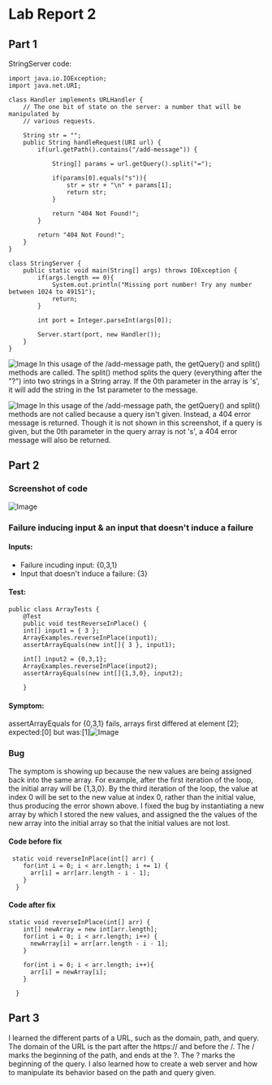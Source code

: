 # Lab Report 2

## Part 1 

StringServer code: 

```
import java.io.IOException;
import java.net.URI;

class Handler implements URLHandler {
    // The one bit of state on the server: a number that will be manipulated by
    // various requests.

    String str = "";
    public String handleRequest(URI url) {
        if(url.getPath().contains("/add-message")) {
            
            String[] params = url.getQuery().split("=");
            
            if(params[0].equals("s")){
                str = str + "\n" + params[1];
                return str;
            }
            
            return "404 Not Found!";
        }

        return "404 Not Found!";
    }
}

class StringServer {
    public static void main(String[] args) throws IOException {
        if(args.length == 0){
            System.out.println("Missing port number! Try any number between 1024 to 49151");
            return;
        }

        int port = Integer.parseInt(args[0]);

        Server.start(port, new Handler());
    }
}

```

![Image](https://github.com/Annabelleteoh/at.github.io/blob/main/Screenshot%202023-04-24%20at%2011.35.16%20PM.png)
In this usage of the /add-message path, the getQuery() and split() methods are called. The split() method splits the query (everything after the "?") into two strings in a String array. If the 0th parameter in the array is 's', it will add the string in the 1st parameter to the message.

![Image](https://github.com/Annabelleteoh/at.github.io/blob/main/Screenshot%202023-04-24%20at%2011.35.44%20PM.png)
In this usage of the /add-message path, the getQuery() and split() methods are not called because a query isn't given. Instead, a 404 error message is returned. Though it is not shown in this screenshot, if a query is given, but the 0th parameter in the query array is not 's', a 404 error message will also be returned.




## Part 2
### Screenshot of code
![Image](https://github.com/Annabelleteoh/at.github.io/blob/main/Screenshot%202023-04-24%20at%2011.26.15%20PM.png)

### Failure inducing input & an input that doesn't induce a failure

#### Inputs:
- Failure incuding input: {0,3,1}
- Input that doesn't induce a failure: {3}

#### Test:

```
public class ArrayTests {
	@Test 
	public void testReverseInPlace() {
    int[] input1 = { 3 };
    ArrayExamples.reverseInPlace(input1);
    assertArrayEquals(new int[]{ 3 }, input1);

    int[] input2 = {0,3,1};
    ArrayExamples.reverseInPlace(input2);
    assertArrayEquals(new int[]{1,3,0}, input2);
 
	}
```
#### Symptom: 
assertArrayEquals for {0,3,1} fails, arrays first differed at element [2]; expected:[0] but was:[1]![Image](https://github.com/Annabelleteoh/at.github.io/blob/main/Screenshot%202023-05-04%20at%201.40.17%20PM.png)


### Bug
The symptom is showing up because the new values are being assigned back into the same array. For example, after the first iteration of the loop, the initial array will be {1,3,0}. By the third iteration of the loop, the value at index 0 will be set to the new value at index 0, rather than the initial value, thus producing the error shown above. I fixed the bug by instantiating a new array by which I stored the new values, and assigned the the values of the new array into the initial array so that the initial values are not lost.

#### Code before fix

```
 static void reverseInPlace(int[] arr) {
    for(int i = 0; i < arr.length; i += 1) {
      arr[i] = arr[arr.length - i - 1];
    }
  }
```

#### Code after fix

```
static void reverseInPlace(int[] arr) {
    int[] newArray = new int[arr.length];
    for(int i = 0; i < arr.length; i++) {
      newArray[i] = arr[arr.length - i - 1];
    }
    
    for(int i = 0; i < arr.length; i++){
      arr[i] = newArray[i];
    }
    
  }
```


## Part 3
I learned the different parts of a URL, such as the domain, path, and query. The domain of the URL is the part after the https:// and before the /. The / marks the beginning of the path, and ends at the ?. The ? marks the beginning of the query.
I also learned how to create a web server and how to manipulate its behavior based on the path and query given. 
